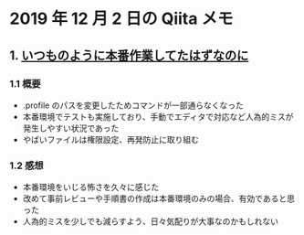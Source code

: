 # 2019 年 12 月 2 日の Qiita メモ

## 1. [いつものように本番作業してたはずなのに](https://qiita.com/2gt/items/d6906a185109e66df74f)

### 1.1 概要

- .profile のパスを変更したためコマンドが一部通らなくなった
- 本番環境でテストも実施しており、手動でエディタで対応など人為的ミスが発生しやすい状況であった
- やばいファイルは権限設定、再発防止に取り組む

### 1.2 感想

- 本番環境をいじる怖さを久々に感じた
- 改めて事前レビューや手順書の作成は本番環境のみの場合、有効であると思った
- 人為的ミスを少しでも減らすよう、日々気配りが大事なのかもしれない
